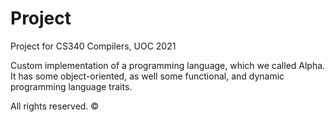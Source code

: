 # Project
Project for CS340 Compilers, UOC 2021 

Custom implementation of a programming language, which we called Alpha. 
It has some object-oriented, as well some functional, and dynamic programming language traits. 

All rights reserved. © 
